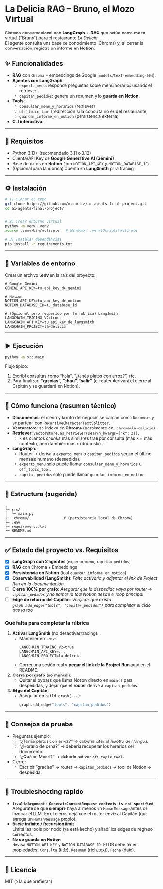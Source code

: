 # La Delicia RAG – Bruno, el Mozo Virtual

Sistema conversacional con **LangGraph** + **RAG** que actúa como mozo virtual (“Bruno”) para el restaurante *La Delicia*.  
El agente consulta una base de conocimiento (Chroma) y, al cerrar la conversación, registra un informe en **Notion**.

## ✨ Funcionalidades
- **RAG** con `Chroma` + embeddings de Google (`models/text-embedding-004`).
- **Agentes con LangGraph**:
  - `experto_menu`: responde preguntas sobre menú/horarios usando el retriever.
  - `capitan_pedidos`: genera un resumen y lo **guarda en Notion**.
- **Tools**:
  - `consultar_menu_y_horarios` (retriever)
  - `off_topic_tool` (redirección si la consulta no es del restaurante)
  - `guardar_informe_en_notion` (persistencia externa)
- **CLI interactiva**.

---

## 🧱 Requisitos
- Python 3.10+ (recomendado 3.11 o 3.12)
- Cuenta/API Key de **Google Generative AI (Gemini)**
- Base de datos en **Notion** (con `NOTION_API_KEY` y `NOTION_DATABASE_ID`)
- (Opcional para la rúbrica) Cuenta en **LangSmith** para tracing

---

## ⚙️ Instalación

```bash
# 1) Clonar el repo
git clone https://github.com/mtsortiz/ai-agents-final-project.git
cd ai-agents-final-project/


# 2) Crear entorno virtual
python -m venv .venv
source .venv/bin/activate   # Windows: .venv\Scripts\activate

# 3) Instalar dependencias
pip install -r requirements.txt
```

---

## 🔐 Variables de entorno

Crear un archivo **.env** en la raíz del proyecto:

```env
# Google Gemini
GEMINI_API_KEY=tu_api_key_de_gemini

# Notion
NOTION_API_KEY=tu_api_key_de_notion
NOTION_DATABASE_ID=tu_database_id

# (Opcional pero requerido por la rúbrica) LangSmith
LANGCHAIN_TRACING_V2=true
LANGCHAIN_API_KEY=tu_api_key_de_langsmith
LANGCHAIN_PROJECT=la-delicia
```


---

## ▶️ Ejecución

```bash
python -m src.main
```

Flujo típico:
1. Escribí consultas como “hola”, “¿tenés platos con arroz?”, etc.
2. Para finalizar: **“gracias”, “chau”, “salir”** (el router derivará el cierre al Capitán y se guardará en Notion).

---

## 🧠 Cómo funciona (resumen técnico)

- **Documentos**: el menú y la info del negocio se cargan como `Document` y se partean con `RecursiveCharacterTextSplitter`.
- **Vectorstore**: se indexa en **Chroma** (persistente en `.chroma/la-delicia`).
- **Retriever**: `vectorstore.as_retriever(search_kwargs={"k": 3})`.
  - `k` es cuántos *chunks* más similares trae por consulta (más `k` = más contexto, pero también más ruido/costo).
- **LangGraph**:
  - Router → deriva a `experto_menu` o `capitan_pedidos` según el último mensaje humano (despedida).
  - `experto_menu` solo puede llamar `consultar_menu_y_horarios` u `off_topic_tool`.
  - `capitan_pedidos` solo puede llamar `guardar_informe_en_notion`.

---

## 🧩 Estructura (sugerida)

```
.
├─ src/
│  └─ main.py
├─ .chroma/                # (persistencia local de Chroma)
├─ .env
├─ requirements.txt
└─ README.md
```

---

## ✅ Estado del proyecto vs. Requisitos

- [x] **LangGraph con 2 agentes** (`experto_menu`, `capitan_pedidos`)
- [x] **RAG** con Chroma + Embeddings
- [x] **Persistencia en Notion** (tool `guardar_informe_en_notion`)
- [x] **Observabilidad (LangSmith)**: *Falta activarlo y adjuntar el link de Project Run en la documentación*
- [ ] **Cierre 100% por grafo**: *Asegurar que la despedida vaya por router → `capitan_pedidos` y no llamar la tool Notion desde el loop principal*
- [ ] **Edge de retorno del Capitán**: *Verificar que exista `graph.add_edge("tools", "capitan_pedidos")` para completar el ciclo tras la tool*

### Qué falta para completar la rúbrica
1. **Activar LangSmith** (no desactivar tracing).  
   - Mantener en `.env`:  
     ```
     LANGCHAIN_TRACING_V2=true
     LANGCHAIN_API_KEY=...
     LANGCHAIN_PROJECT=la-delicia
     ```
   - Correr una sesión real y **pegar el link de la Project Run** aquí en el README.
2. **Cierre por grafo** (no manual):  
   - Quitar el bypass que llama Notion directo en `main()` para despedidas, y dejar que el **router** derive a `capitan_pedidos`.
3. **Edge del Capitán**:  
   - Asegurar en `build_graph(...)`:
     ```python
     graph.add_edge("tools", "capitan_pedidos")
     ```

---

## 🧪 Consejos de prueba

- Preguntas ejemplo:
  - “¿Tenés platos con arroz?” → debería citar el *Risotto de Hongos*.
  - “¿Horario de cena?” → debería recuperar los horarios del documento.
  - “¿Qué tal Messi?” → debería activar `off_topic_tool`.
- Cierre:
  - Escribir “gracias” → router → `capitan_pedidos` → tool de Notion → despedida.

---

## 🧷 Troubleshooting rápido

- **`InvalidArgument: GenerateContentRequest.contents is not specified`**  
  Asegurate de que **siempre** haya al menos un `HumanMessage` antes de invocar el LLM. En el cierre, dejá que el router envíe al Capitán (que agrega un `HumanMessage` propio).
- **Bucle infinito / Recursion limit**  
  Limitá las tools por nodo (ya está hecho) y añadí los edges de regreso correctos.  
- **No se guarda en Notion**  
  Revisa `NOTION_API_KEY` y `NOTION_DATABASE_ID`. El DB debe tener propiedades: `Consulta` (title), `Resumen` (rich_text), `Fecha` (date).

---

## 📜 Licencia
MIT (o la que prefieran)
